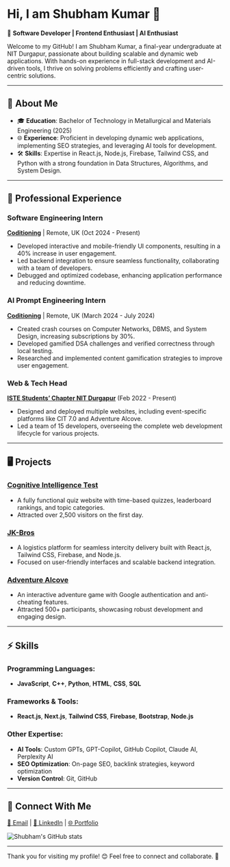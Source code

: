 # Hi, I am Shubham Kumar 👋

🌟 **Software Developer | Frontend Enthusiast | AI Enthusiast**

Welcome to my GitHub! I am Shubham Kumar, a final-year undergraduate at NIT Durgapur, passionate about building scalable and dynamic web applications. With hands-on experience in full-stack development and AI-driven tools, I thrive on solving problems efficiently and crafting user-centric solutions. 

---

## 📖 About Me
- 🎓 **Education**: Bachelor of Technology in Metallurgical and Materials Engineering (2025)  
- 🌐 **Experience**: Proficient in developing dynamic web applications, implementing SEO strategies, and leveraging AI tools for development.  
- 🛠️ **Skills**: Expertise in React.js, Node.js, Firebase, Tailwind CSS, and Python with a strong foundation in Data Structures, Algorithms, and System Design.  

---

## 💼 Professional Experience

### **Software Engineering Intern**  
**[Coditioning](https://www.coditioning.com/)** | Remote, UK (Oct 2024 - Present)    
- Developed interactive and mobile-friendly UI components, resulting in a 40% increase in user engagement.  
- Led backend integration to ensure seamless functionality, collaborating with a team of developers.  
- Debugged and optimized codebase, enhancing application performance and reducing downtime.  

### **AI Prompt Engineering Intern**  
**[Coditioning](https://www.coditioning.com/)** | Remote, UK (March 2024 - July 2024)  
- Created crash courses on Computer Networks, DBMS, and System Design, increasing subscriptions by 30%.  
- Developed gamified DSA challenges and verified correctness through local testing.  
- Researched and implemented content gamification strategies to improve user engagement.  

### **Web & Tech Head**  
**[ISTE Students’ Chapter NIT Durgapur](https://www.istenitdgp.com/)** (Feb 2022 - Present)  
- Designed and deployed multiple websites, including event-specific platforms like CIT 7.0 and Adventure Alcove.  
- Led a team of 15 developers, overseeing the complete web development lifecycle for various projects.

---

## 🖥️ Projects

### **[Cognitive Intelligence Test](https://cit.istenitdgp.com/)**  
- A fully functional quiz website with time-based quizzes, leaderboard rankings, and topic categories.  
- Attracted over 2,500 visitors on the first day.  

### **[JK-Bros](https://jk-bros-netlify.netlify.app/)**  
- A logistics platform for seamless intercity delivery built with React.js, Tailwind CSS, Firebase, and Node.js.  
- Focused on user-friendly interfaces and scalable backend integration.  

### **[Adventure Alcove](https://adventure-alcove.vercel.app/)**  
- An interactive adventure game with Google authentication and anti-cheating features.  
- Attracted 500+ participants, showcasing robust development and engaging design.

---

## ⚡ Skills

### Programming Languages:
- **JavaScript**, **C++**, **Python**, **HTML**, **CSS**, **SQL**

### Frameworks & Tools:
- **React.js**, **Next.js**, **Tailwind CSS**, **Firebase**, **Bootstrap**, **Node.js**

### Other Expertise:
- **AI Tools**: Custom GPTs, GPT-Copilot, GitHub Copilot, Claude AI, Perplexity AI  
- **SEO Optimization**: On-page SEO, backlink strategies, keyword optimization  
- **Version Control**: Git, GitHub

---

## 🔗 Connect With Me  
[📧 Email](mailto:shubhamsingaal@gmail.com) | [💼 LinkedIn](https://www.linkedin.com/in/shubhamsingaal/) | [🌐 Portfolio](https://shubhamsingaal.vercel.app/)  

![Shubham's GitHub stats](https://github-readme-stats.vercel.app/api?username=shubhamsingaal&show_icons=true&theme=radical)  

---

Thank you for visiting my profile! 😊 Feel free to connect and collaborate. 🚀
